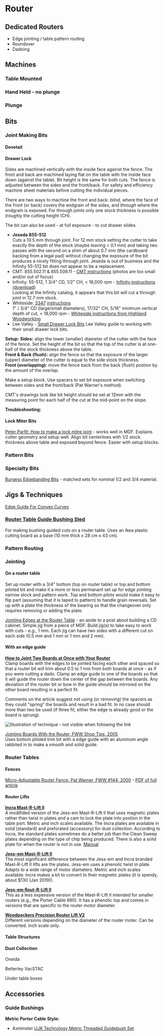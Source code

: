 # Router

## Dedicated Routers

* Edge jointing / table pattern routing
* Roundover
* Dadoing

## Machines

### Table Mounted

### Hand Held - no plunge

### Plunge

## Bits

### Joint Making Bits

#### Dovetail

#### Drawer Lock

Sides are machined vertically with the inside face against the fence. The front and back are machined laying flat on the table with the inside face down (against the table). Bit height is the same for both cuts. The fence is adjusted between the sides and the front/back. For safety and efficiency machine sheet materials before cutting the individual pieces.

There are two ways to machine the front and back: *blind,* where the face of the front (or back) covers the endgrain of the sides, and *through* where the endgrain is exposed. For through joints only one stock thickness is possible (roughly the cutting height (CH).

The bit can also be used - at full exposure - to cut drawer slides.

* **Jeseda 855-512**  
Cuts a 10.5 mm through joint. For 12 mm stock setting the cutter to take exactly the depth of the stock (maybe leaving < 0.1 mm) and taking two passes with the second on a shim of about 0.7 mm (the cardboard backing from a legal pad) without changing the exposure of the bit produces a nicely fitting through joint. Jeseda is out of business and the Infinity 55-512 bit does not appear to be a replacement. 
* CMT: 855.502.11 & 855.508.11 - [CMT instructions](https://www.cmtorangetools.com/downloads/5716/273/143_352_how_to_make_drawers.pdf) (photos are too small and/or out of focus)  
* Infinity: 55-512, 1 3/4" CD, 1/2" CH, < 18,000 rpm - [Infinity instructions (download)](https://www.infinitytools.com/fileuploader/download/download/?d=0&file=custom%2Fupload%2FFile-1443023036.pdf)  
Looking at the Infinity catalog, it appears that this bit will cut a through joint in 12.7 mm stock.
* Whiteside: [3347](https://www.whitesiderouterbits.com/collections/locking-drawer-glue-joints/products/3347) [instructions](https://s3.amazonaws.com/shopify-custom-fields/whiteside-machine.myshopify.com/fields/products/pdf_instructions/8820071369/Locking%20Drawer%20Glue%20Joint.pdf)  
1" / 3/4" CD (large/small diameters), 17/32" CH, 5/16" minimum vertical depth of cut, < 18,000 rpm - [Whiteside instructions from Highland Woodworking](https://www.highlandwoodworking.com/library/manuals/whiteside/WhitesideDrawerLockInstructions.pdf)
* Lee Valley - [Small Drawer Lock Bits](http://www.leevalley.com/US/html/16j7672ie.pdf)
Lee Valley guide to working with their small drawer lock bits.

**Setup:** 
**Sides:** align the lower (smaller) diameter of the cutter with the face of the fence. Set the height of the bit so that the top of the cutter is at one-half of the stock thickness above the table.  
**Front & Back (flush):** align the fence so that the exposure of the larger (upper) diameter of the cutter is equal to the side stock thickness.  
**Front (overlapping):** move the fence back from the back (flush) postion by the amount of the overlap.

Make a setup block. Use spacers to set bit exposure when switching between sides and the front/back (Pat Warner's method).

CMT's drawings look like bit height should be set at 12mm with the measuring point for each half of the cut at the mid-point on the slope.

**Troubleshooting:**  

#### Lock Miter Bits

[Peter Parfit: How to make a lock mitre joint](https://www.youtube.com/watch?v=MtTAJO1Paj0) - works well in MDF. Explains cutter geometry and setup well. Align bit centerlines with 1/2 stock thickness above table and exposed beyond fence. Easier with setup blocks.

### Pattern Bits

### Specialty Bits

[Burgess Edgebanding Bits](https://burgessedge.com) - matched sets for nominal 1/2 and 3/4 material.

## Jigs & Techniques

[Edge Guide For Convex Curves](https://www.finewoodworking.com/2005/10/25/router-guide-for-convex-curves)

### [Router Table Guide Bushing Sled](https://atelierdubricoleur.wordpress.com/2016/04/18/router-table-guide-bushing-sled-traineau-pour-guide-de-gabarit-de-table-a-toupie-defonceuse/)

For making bushing guided cuts on a router table. Uses an Ikea plastic cutting board as a base (10 mm thick x 28 cm x 43 cm).

### Pattern Routing

### Jointing

#### On a router table

Set up router with a 3/4" bottom (top on router table) or top and bottom piloted bit and make it a more or less permanant set up for edge jointing narrow stock and pattern work. Top and bottom pilots would make it easy to flip part (assuming that it is taped to pattern) to handle grain reversals. Set up with a plate the thickness of the bearing so that the changeover only requires removing or adding the plate.

[Jointing Edges at the Router Table](https://atelierdubricoleur.wordpress.com/2013/09/18/cd-storage-cabinet-1-armoire-range-cd/) - an aside to a post about building a CD cabinet. Simple jig from a piece of MDF. Build jig(s) to take easy to work with cuts - e.g., 1 mm. Each jig can have two sides with a different cut on each side (0.5 mm and 1 mm or 1 mm and 2 mm).

#### With an edge guide

**[How to Joint Two Boards at Once with Your Router](https://www.popularwoodworking.com/editors-blog/how-to-joint-two-boards-at-once-with-your-router/)**  
Clamp boards with the edges to be jointed facing each other and spaced so that a router bit will trim about 0.5 to 1 mm from both boards at once - as if you were cutting a dado. Clamp an edge guide to one of the boards so that it will guide the router down the center of the gap between the boards. Any deviation of the router bit or bow in the guide should be mirrored on the other board resulting in a perfect fit.

Comments on the article suggest not using (or removing) the spacers as they could "spring" the boards and result in a bad fit. In no case should more than two be used (if three fit, either the edge is already good or the board is sprung).

![Illustration of technique - not visible when following the link](https://s26462.pcdn.co/wp-content/uploads/Joint-Two-Boards-at-Once-1.jpg)


[Jointing Boards With the Router, FWW Shop Tips, 2005](https://www.finewoodworking.com/2005/10/25/jointing-boards-with-the-router)  
Uses bottom piloted trim bit with a edge guide with an aluminum angle rabbited in to make a smooth and solid guide.

### Router Tables

#### Fences

[Micro-Adjustable Router Fence, Pat Warner, FWW #144, 2000](https://www.finewoodworking.com/2000/10/01/micro-adjustable-router-fence) - [PDF of full article](https://www.finewoodworking.com/membership/pdf/23091/011144089.pdf)

#### Router Lifts

**[Incra Mast-R-Lift II](https://www.incrementaltools.com/ProductDetails.asp?ProductCode=INCRA-Mast-R-Lift-II)**  
A modifided version of the Jess-em Mast-R-Lift II that uses magnetic plates rather than twist in plates and a cam to lock the plate into postion in the table port. Metric and inch scales available. The Incra plates are available in solid (standard) and preforated (accessory) for dust collection. According to Incra, the standard plates sometimes do a better job than the Clean Sweep plates depending on the type of chip being produced. There is also a solid plate for when the router is not in use. [Manual](https://incra.com/manuals/INCRA_Mast-R-Lift-II_Metric.pdf)

**[Jess-em Mast-R-Lift II](https://jessem.com/collections/router-lifts-and-plates/products/mast-r-lift-ii)**  
The most significant difference between the Jess-em and Incra branded Mast-R-Lift II lifts are the plates. Jess-em uses a phenolic twist in plate. Adapts to a wide range of motor diameters. Metric and inch scales available. Incra makes a kit to convert to their magnetic plates (it is spendy, about $130 (Jan 2019)).

**[Jess-em Rout-R-Lift II](https://jessem.com/collections/router-lifts-and-plates/products/rout-r-lift-ii-model)**  
This as a less expensive version of the Mast-R-Lift II intended for smaller routers (e.g., the Porter Cable 690). It has a phenolic top and comes in versions that are specific to the router motor diameter.

**[Woodpeckers Precision Router Lift V2](https://www.woodpeck.com/routing/router-lifts-plates/prl-v2-precision-router-lift.html)**  
Different versions depending on the diameter of the router moter. Can be converted. Inch scale only.

#### Table Structures

#### Dust Collection

Oneida

Betterley VacSTAC

Under table boxes

## Accessories

### Guide Bushings

**Metric Porter Cable Style:**  
* Axminster [UJK Technology Metric Threaded Guidebush Set](https://www.axminster.co.uk/ujk-technology-metric-threaded-guidebush-set-502571)
